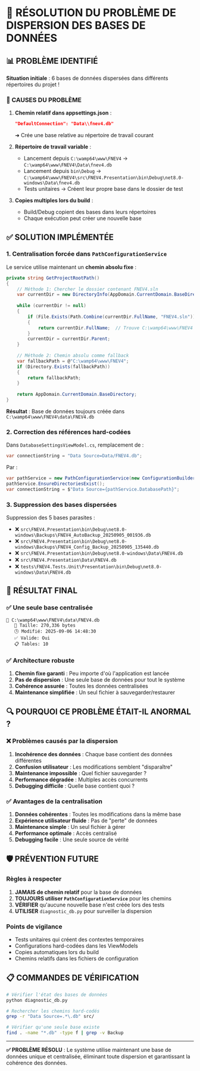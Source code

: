 # 🎯 RÉSOLUTION DU PROBLÈME DE DISPERSION DES BASES DE DONNÉES

## 📊 **PROBLÈME IDENTIFIÉ**

**Situation initiale** : 6 bases de données dispersées dans différents répertoires du projet !

### **🚨 CAUSES DU PROBLÈME**

1. **Chemin relatif dans appsettings.json** :
   ```json
   "DefaultConnection": "Data\\fnev4.db"
   ```
   ➜ Crée une base relative au répertoire de travail courant

2. **Répertoire de travail variable** :
   - Lancement depuis `C:\wamp64\www\FNEV4` → `C:\wamp64\www\FNEV4\Data\fnev4.db`
   - Lancement depuis `bin\Debug` → `C:\wamp64\www\FNEV4\src\FNEV4.Presentation\bin\Debug\net8.0-windows\Data\fnev4.db`
   - Tests unitaires → Créent leur propre base dans le dossier de test

3. **Copies multiples lors du build** :
   - Build/Debug copient des bases dans leurs répertoires
   - Chaque exécution peut créer une nouvelle base

## ✅ **SOLUTION IMPLÉMENTÉE**

### **1. Centralisation forcée dans `PathConfigurationService`**

Le service utilise maintenant un **chemin absolu fixe** :

```csharp
private string GetProjectRootPath()
{
    // Méthode 1: Chercher le dossier contenant FNEV4.sln
    var currentDir = new DirectoryInfo(AppDomain.CurrentDomain.BaseDirectory);
    
    while (currentDir != null)
    {
        if (File.Exists(Path.Combine(currentDir.FullName, "FNEV4.sln")))
        {
            return currentDir.FullName;  // Trouve C:\wamp64\www\FNEV4
        }
        currentDir = currentDir.Parent;
    }
    
    // Méthode 2: Chemin absolu comme fallback
    var fallbackPath = @"C:\wamp64\www\FNEV4";
    if (Directory.Exists(fallbackPath))
    {
        return fallbackPath;
    }
    
    return AppDomain.CurrentDomain.BaseDirectory;
}
```

**Résultat** : Base de données toujours créée dans `C:\wamp64\www\FNEV4\data\FNEV4.db`

### **2. Correction des références hard-codées**

Dans `DatabaseSettingsViewModel.cs`, remplacement de :
```csharp
var connectionString = "Data Source=Data/FNEV4.db";
```

Par :
```csharp
var pathService = new PathConfigurationService(new ConfigurationBuilder().Build());
pathService.EnsureDirectoriesExist();
var connectionString = $"Data Source={pathService.DatabasePath}";
```

### **3. Suppression des bases dispersées**

Suppression des 5 bases parasites :
- ❌ `src\FNEV4.Presentation\bin\Debug\net8.0-windows\Backups\FNEV4_AutoBackup_20250905_001936.db`
- ❌ `src\FNEV4.Presentation\bin\Debug\net8.0-windows\Backups\FNEV4_Config_Backup_20250905_135440.db`
- ❌ `src\FNEV4.Presentation\bin\Debug\net8.0-windows\Data\FNEV4.db`
- ❌ `src\FNEV4.Presentation\Data\FNEV4.db`
- ❌ `tests\FNEV4.Tests.Unit\Presentation\bin\Debug\net8.0-windows\Data\FNEV4.db`

## 🎯 **RÉSULTAT FINAL**

### **✅ Une seule base centralisée**
```
📁 C:\wamp64\www\FNEV4\data\FNEV4.db
   📏 Taille: 270,336 bytes
   🕒 Modifié: 2025-09-06 14:48:30
   ✅ Valide: Oui
   📋 Tables: 10
```

### **✅ Architecture robuste**

1. **Chemin fixe garanti** : Peu importe d'où l'application est lancée
2. **Pas de dispersion** : Une seule base de données pour tout le système
3. **Cohérence assurée** : Toutes les données centralisées
4. **Maintenance simplifiée** : Un seul fichier à sauvegarder/restaurer

## 🔍 **POURQUOI CE PROBLÈME ÉTAIT-IL ANORMAL ?**

### **❌ Problèmes causés par la dispersion**

1. **Incohérence des données** : Chaque base contient des données différentes
2. **Confusion utilisateur** : Les modifications semblent "disparaître"
3. **Maintenance impossible** : Quel fichier sauvegarder ?
4. **Performance dégradée** : Multiples accès concurrents
5. **Debugging difficile** : Quelle base contient quoi ?

### **✅ Avantages de la centralisation**

1. **Données cohérentes** : Toutes les modifications dans la même base
2. **Expérience utilisateur fluide** : Pas de "perte" de données
3. **Maintenance simple** : Un seul fichier à gérer
4. **Performance optimale** : Accès centralisé
5. **Debugging facile** : Une seule source de vérité

## 🛡️ **PRÉVENTION FUTURE**

### **Règles à respecter**

1. **JAMAIS de chemin relatif** pour la base de données
2. **TOUJOURS utiliser `PathConfigurationService`** pour les chemins
3. **VÉRIFIER** qu'aucune nouvelle base n'est créée lors des tests
4. **UTILISER** `diagnostic_db.py` pour surveiller la dispersion

### **Points de vigilance**

- Tests unitaires qui créent des contextes temporaires
- Configurations hard-codées dans les ViewModels
- Copies automatiques lors du build
- Chemins relatifs dans les fichiers de configuration

## 📋 **COMMANDES DE VÉRIFICATION**

```bash
# Vérifier l'état des bases de données
python diagnostic_db.py

# Rechercher les chemins hard-codés
grep -r "Data Source=.*\.db" src/

# Vérifier qu'une seule base existe
find . -name "*.db" -type f | grep -v Backup
```

---

**✅ PROBLÈME RÉSOLU** : Le système utilise maintenant une base de données unique et centralisée, éliminant toute dispersion et garantissant la cohérence des données.
